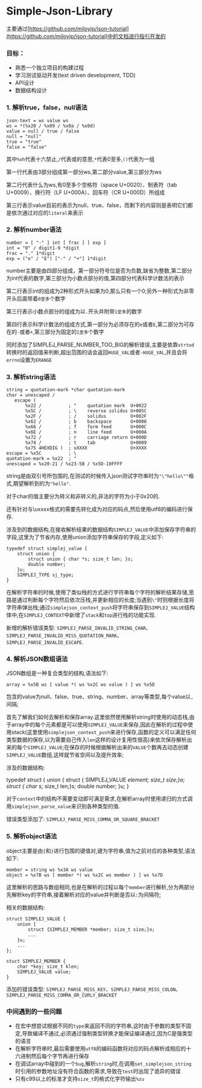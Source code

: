 # Simple-Json-Library

主要通过[https://github.com/miloyip/json-tutorial](https://github.com/miloyip/json-tutorial)中的文档进行指引开发的

### 目标：

- 熟悉一个独立项目的构建过程
- 学习测试驱动开发(test driven development, TDD)
- API设计
- 数据结构设计

### 1. 解析true，false，null语法

	json-text = ws value ws
	ws = *(%x20 / %x09 / %x0a / %x0d)
	value = null / true / false
	null = "null"
	true = "true"
	false = "false"

其中`%xh`代表十六禁止,`/`代表或的意思,`*`代表0至多,`()`代表为一组

第一行代表由3部分组成第一部分ws,第二部分value,第三部分为ws

第二行代表什么为ws,有0至多个空格符（space U+0020）、制表符（tab U+0009）、换行符（LF U+000A）、回车符（CR U+000D）所组成

第三行表示value目前的表示为null、true、false，而剩下的内容则是表明它们都是依次通过对应的`literal`来表示

### 2. 解析number语法

	number = [ "-" ] int [ frac ] [ exp ]
	int = "0" / digit1-9 *digit
	frac = "." 1*digit
	exp = ("e" / "E") ["-" / "+"] 1*digit

number主要是由四部分组成，第一部分符号位是否为负数,缺省为整数,第二部分为int代表的数字,第三部分为小数点部分的值,第四部分代表科学计数法的表示

第二行表示int的组成为2种形式开头如果为0,那么只有一个0;另外一种形式为非零开头后面带着`0至多`个数字

第三行表示小数点部分的组成为以`.`开头并附带`1至多`的数字

第四行表示科学计数法的组成方式,第一部分为必须存在的`e`或者`E`,第二部分为可存在的`-`或者`+`,第三部分为固定的`1至多`个数字

同时添加了SIMPLEJ_PARSE_NUMBER_TOO_BIG的解析错误,主要是依靠`strtod`转换时的返回值来判断,超出范围的话会返回`HUGE_VAL`或者`-HUGE_VAL`,并且会将`errno`设置为`ERANGE`

### 3. 解析string语法

	string = quotation-mark *char quotation-mark
	char = unescaped /
	   escape (
	       %x22 /          ; "    quotation mark  U+0022
	       %x5C /          ; \    reverse solidus U+005C
	       %x2F /          ; /    solidus         U+002F
	       %x62 /          ; b    backspace       U+0008
	       %x66 /          ; f    form feed       U+000C
	       %x6E /          ; n    line feed       U+000A
	       %x72 /          ; r    carriage return U+000D
	       %x74 /          ; t    tab             U+0009
	       %x75 4HEXDIG )  ; uXXXX                U+XXXX
	escape = %x5C          ; \
	quotation-mark = %x22  ; "
	unescaped = %x20-21 / %x23-5B / %x5D-10FFFF

string是由双引号所包围的,在测试的时候传入json测试字符串时为`"\"hello\""`格式,期望解析到的为`"hello"`.

对于char的值主要分为转义和非转义的,非法的字符为小于0x20的.

还有针对与\uxxxx格式的需要先转化成为对应的码点,然后使用utf8的编码进行保存.

涉及到的数据结构,在接收解析结果的数据结构`SIMPLEJ_VALUE`中添加保存字符串的字段,这里为了节省内存,使用union添加字符串保存的字段,定义如下:

	typedef struct simplej_value {
		struct union {
			struct union { char *s; size_t len; }s;
			double number;
		}u;
		SIMPLEJ_TYPE sj_type;
	}

在解析字符串的时候,使用了类似栈的方式进行字符串每个字符的解析结果存储,思路是通过判断每个字符然后依次压栈,并更新相应的长度;当遇到`\"`时则根据长度将字符串弹出栈;通过`simplejson_context_push`将字符串保存到`SIMPLEJ_VALUE`结构体中;在`SIMPLEJ_CONTEXT`中新增了`stack`和`top`进行栈的功能实现.

新增的解析错误类型: `SIMPLEJ_PARSE_INVALID_STRING_CHAR`、`SIMPLEJ_PARSE_INVALID_MISS_QUOTATION_MARK`、`SIMPLEJ_PARSE_INVALID_ESCAPE`.

### 4. 解析JSON数组语法

JSON数组是一种复合类型的结构,语法如下:

	array = %x5B ws [ value *( ws %x2C ws value ) ] ws %x5D

包含的value为null、false、true、string、number、array等类型,每个value以`,`间隔;

首先了解我们如何去解析和保存array.这里依然使用解析string时使用的动态栈,由于array中的每个元素都是可以使用`SIMPLEJ_VALUE`来保存,因此在解析的过程中使用stack(这里使用`simplejson_context_push`来进行保存,函数的定义可以满足任何类型数据的保存,以为需要自己传入`len`这样的设计复用性很高)来依次保存解析出来的每个`SIMPLEJ_VALUE`;在保存的时候根据解析出来的`VALUE`个数再去动态创建`SIMPLEJ_VALUE`数组,这样就节省空间以及提升效率;

涉及的数据结构:

typedef struct {
	union {
		struct { SIMPLEJ_VALUE *element; size_t size;}a;
		struct { char* s; size_t len;}s;
		double number;
	}u;
}

对于`context`中的结构不需要变动即可满足需求,在解析array时使用递归的方式调用`simplejson_parse_value`来识别各种类型的值.

错误类型添加了: `SIMPLEJ_PARSE_MISS_COMMA_OR_SQUARE_BRACKET`

### 5. 解析object语法

object主要是由`{`和`}`进行包围的键值对,键为字符串,值为之前对应的各种类型,语法如下:

	member = string ws %x3A ws value
	object = %x7B ws [ member *( ws %x2C ws member ) ] ws %x7D

这里解析的思路与数组相同,也是在解析的过程以每个`member`进行解析,分为两部分先解析key的字符串,接着解析对应的value并判断是否以`:`为间隔符;

相关的数据结构:

	struct SIMPLEJ_VALUE {
		union {
			struct {SIMPLEJ_MEMBER *member; size_t size;}o;
			...	
		}u;
		...
	};
	
	stuct SIMPLEJ_MEMBER {
		char *key; size_t klen;
		SIMPLEJ_VALUE value;
	}

添加的错误类型: `SIMPLEJ_PARSE_MISS_KEY`、`SIMPLEJ_PARSE_MISS_COLON`、`SIMPLEJ_PARSE_MISS_COMMA_OR_CURLY_BRACKET`

### 中间遇到的一些问题

- 在宏中想尝试根据不同的`type`来返回不同的字符串,这时由于参数的类型不固定,导致编译不通过,必须通过强制类型转换才能保证编译通过,因为C是强类型的语言
- 在解析字符串时,最后需要使用`utf8`的编码函数将对应的码点解析成相应的十六进制然后每个字节再进行保存
- 在调试array中碰到的一个`bug`,解析`string`时,在调用`set_simplejson_string`时引用的参数地址没有符合函数的需求,导致在`test`时出现了诡异的错误
- 只有c99以上的标准才支持`size_t`的格式化字符输出`%zu`
